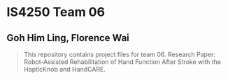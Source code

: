 # IS4250 Team 06
## Goh Him Ling, Florence Wai 
> This repository contains project files for team 06. 
Research Paper: Robot-Assisted Rehabilitation of Hand Function After Stroke with the HapticKnob and HandCARE.
